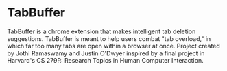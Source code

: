 # TabBuffer
TabBuffer is a chrome extension that makes intelligent tab deletion suggestions. TabBuffer is meant to help users combat "tab overload," in which far too many tabs are open within a browser at once. Project created by Jothi Ramaswamy and Justin O'Dwyer inspired by a final project in Harvard's CS 279R: Research Topics in Human Computer Interaction.
